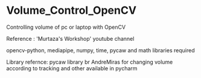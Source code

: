 # Volume_Control_OpenCV
Controlling volume of pc or laptop with OpenCV

Reference : 'Murtaza's Workshop' youtube channel

opencv-python, mediapipe, numpy, time, pycaw and math libraries required

Library refernce: pycaw library br AndreMiras for changing volume according to tracking and other available in pycharm

